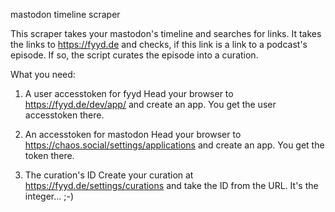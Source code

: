 mastodon timeline scraper

This scraper takes your mastodon's timeline and searches for links. It takes the links to https://fyyd.de and checks, if this link is a link to a podcast's episode. If so, the script curates the episode into a curation.

What you need:

1. A user accesstoken for fyyd
Head your browser to https://fyyd.de/dev/app/ and create an app. You get the user accesstoken there.

2. An accesstoken for mastodon
Head your browser to https://chaos.social/settings/applications and create an app. You get the token there.


3. The curation's ID
Create your curation at https://fyyd.de/settings/curations and take the ID from the URL. It's the integer... ;-)
